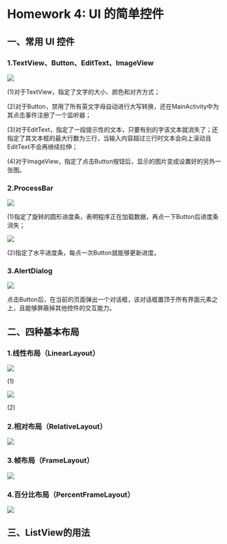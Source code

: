 # Homework 4: UI 的简单控件

## 一、常用 UI 控件

### 1.TextView、Button、EditText、ImageView

![](https://github.com/cwj609690575/2018118112_Android/blob/homework/Homework%204/PrintScreen/SimpleWidget.JPG)

(1)对于TextView，指定了文字的大小、颜色和对齐方式；

(2)对于Button，禁用了所有英文字母自动进行大写转换，还在MainActivity中为其点击事件注册了一个监听器；

(3)对于EditText，指定了一段提示性的文本，只要有别的字该文本就消失了；还指定了其文本框的最大行数为三行，当输入内容超过三行时文本会向上滚动且EditText不会再继续拉伸；

(4)对于ImageView，指定了点击Button按钮后，显示的图片变成设置好的另外一张图。

### 2.ProcessBar

![](https://github.com/cwj609690575/2018118112_Android/blob/homework/Homework%204/PrintScreen/ProcessBar1.JPG)

(1)指定了旋转的圆形进度条，表明程序正在加载数据，再点一下Button后进度条消失；

![](https://github.com/cwj609690575/2018118112_Android/blob/homework/Homework%204/PrintScreen/ProcessBar2.JPG)

(2)指定了水平进度条，每点一次Button就能够更新进度。

### 3.AlertDialog

![](https://github.com/cwj609690575/2018118112_Android/blob/homework/Homework%204/PrintScreen/AlertDialog.JPG)

点击Button后，在当前的页面弹出一个对话框，该对话框置顶于所有界面元素之上，且能够屏蔽掉其他控件的交互能力。

## 二、四种基本布局

### 1.线性布局（LinearLayout）

![](https://github.com/cwj609690575/2018118112_Android/blob/homework/Homework%204/PrintScreen/LinearLayout1.JPG)

(1)

![](https://github.com/cwj609690575/2018118112_Android/blob/homework/Homework%204/PrintScreen/LinearLayout2.JPG)

(2)

### 2.相对布局（RelativeLayout）

![](https://github.com/cwj609690575/2018118112_Android/blob/homework/Homework%204/PrintScreen/RelativeLayout.JPG)



### 3.帧布局（FrameLayout）

![](https://github.com/cwj609690575/2018118112_Android/blob/homework/Homework%204/PrintScreen/FrameLayout.JPG)



### 4.百分比布局（PercentFrameLayout）

![](https://github.com/cwj609690575/2018118112_Android/blob/homework/Homework%204/PrintScreen/PercentFrameLayout.JPG)



## 三、ListView的用法

